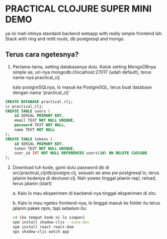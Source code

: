 # PRACTICAL CLOJURE SUPER MINI DEMO
ya ini mah intinya standard backend webapp with really simple frontend lah.
Stack with ring and reitit route, db postgresql and mongo.

## Terus cara ngetesnya? 
1. Pertama-tama, setting databasenya dulu.
   Kalok setting MongoDBnya simple ae, uri-nya mongodb://localhost:27017 (udah default), terus name-nya practical_clj
   
   kalo postgreSQLnya, lo masuk ke PostgreSQL, terus buat database dengan nama 'practical_clj'
```sql
CREATE DATABASE practical_clj;
\c practical_clj;
CREATE TABLE users (
    id SERIAL PRIMARY KEY,
    email TEXT NOT NULL UNIQUE,
    password TEXT NOT NULL,
    name TEXT NOT NULL
);
CREATE TABLE tokens (
    id SERIAL PRIMARY KEY,
    token TEXT NOT NULL UNIQUE,
    user_id INT NOT NULL REFERENCES users(id) ON DELETE CASCADE
);

```
2. Download tuh kode, ganti dulu password db di src/practical_clj/db/postgre.clj, sesuain ae ama pw postgresql lo, terus jalanin kodenya di dev/user.clj. Nah yowes tinggal jalanin repl, reload, terus jalanin (start)
   
   a. Kalo lo mau eksperimen di backend-nya tinggal eksperimen di situ
   
   b. Kalo lo mau ngetes frontend-nya, lo tinggal masuk ke folder itu terus jalanin pakek npm, tapi sebelum itu: 

   ```bash
   cd (ke tempat kode ni lo simpen)
   npm install shadow-cljs --save-dev
   npm install react react-dom
   npx shadow-cljs watch app
   ```
  
